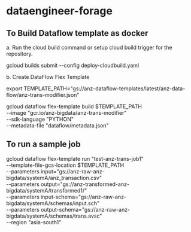 # dataengineer-forage


## To Build Dataflow template as docker

a. Run the cloud build command or setup cloud build trigger for the repository.

gcloud builds submit --config deploy-cloudbuild.yaml

b. Create DataFlow Flex Template

export TEMPLATE_PATH="gs://anz-dataflow-templates/latest/anz-data-flow/anz-trans-modifier.json"

gcloud dataflow flex-template build $TEMPLATE_PATH \
--image "gcr.io/anz-bigdata/anz-trans-modifier" \
--sdk-language "PYTHON" \
--metadata-file "dataflow/metadata.json"

## To run a sample job

gcloud dataflow flex-template run "test-anz-trans-job1" \
--template-file-gcs-location $TEMPLATE_PATH \
--parameters input="gs://anz-raw-anz-bigdata/systemA/anz_transaction.csv" \
--parameters output="gs://anz-transformed-anz-bigdata/systemA/transformed1/" \
--parameters input-schema="gs://anz-raw-anz-bigdata/systemA/schemas/input.sch" \
--parameters output-schema="gs://anz-raw-anz-bigdata/systemA/schemas/trans.avsc" \
--region "asia-south1"


